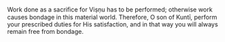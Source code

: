 Work done as a sacriﬁce for Viṣṇu has to be performed; otherwise work causes bondage in this material world. Therefore, O son of Kuntī, perform your prescribed duties for His satisfaction, and in that way you will always remain free from bondage.